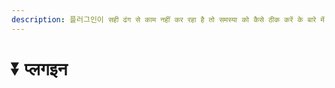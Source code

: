 ```yaml
---
description: 플러그인이 सही ढंग से काम नहीं कर रहा है तो समस्या को कैसे ठीक करें के बारे में जानें।
---
```


# ⏬ प्लगइन
